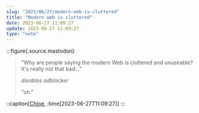 ```yaml
---
slug: "2023/06/27/modern-web-is-cluttered"
title: "Modern web is cluttered"
date: 2023-06-27 11:09:27
update: 2023-06-27 11:09:27
type: "note"
---
```


:::figure{.source.mastodon}
> "Why are people saying the modern Web is cluttered and unuseable? It's really not that bad..."
>
> _disables adblocker_
>
> "oh."

::caption[[Chloé](https://mastodon.social/@carotte/110617398735423428), :time[2023-06-27T11:09:27]]
:::
